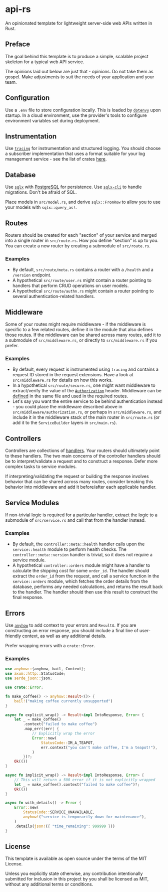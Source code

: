 # api-rs

An opinionated template for lightweight server-side web APIs written in Rust.

## Preface

The goal behind this template is to produce a simple, scalable project skeleton
for a typical web API service.

The opinions laid out below are just that - opinions. Do not take them as
gospel. Make adjustments to suit the needs of your application and your team.

## Configuration

Use a `.env` file to store configuration locally. This is loaded by
[`dotenvy`](https://crates.io/crates/dotenvy) upon startup. In a cloud
environment, use the provider's tools to configure environment variables set
during deployment.

## Instrumentation

Use [`tracing`](https://crates.io/crates/tracing) for instrumentation and
structured logging. You should choose a subscriber implementation that uses a
format suitable for your log management service - see the list of crates
[here](https://docs.rs/tracing/latest/tracing/#related-crates).

## Database

Use [`sqlx`](https://crates.io/crates/sqlx) with
[PostgreSQL](https://www.postgresql.org/) for persistence. Use
[`sqlx-cli`](https://crates.io/crates/sqlx-cli) to handle migrations. Don't be
afraid of SQL.

Place models in `src/model.rs`, and derive `sqlx::FromRow` to allow you to use
your models with `sqlx::query_as!`.

## Routes

Routers should be created for each "section" of your service and merged into a
single router in `src/route.rs`. How you define "section" is up to you. You can
create a new router by creating a submodule of `src/route.rs`.

### Examples
- By default, `src/route/meta.rs` contains a router with a `/health` and a
  `/version` endpoint.
- A hypothetical `src/route/user.rs` might contain a router pointing to
  handlers that perform CRUD operations on user models.
- A hypothetical `src/route/authn.rs` might contain a router pointing to
  several authentication-related handlers.

## Middleware

Some of your routes might require middleware - if the middleware is specific to
a few related routes, define it in the module that also defines those routes.
If the middleware can be shared across many routes, add it to a submodule of
`src/middleware.rs`, or directly to `src/middleware.rs` if you prefer.

### Examples
- By default, every request is instrumented using `tracing` and contains a
  request ID stored in the request extensions. Have a look at
  `src/middleware.rs` for details on how this works.
- In a hypothetical `src/route/secure.rs`, one might want middleware to
  extract/verify the value of the
  [`Authorization`](https://developer.mozilla.org/en-US/docs/Web/HTTP/Headers/Authorization)
  header. Middleware can be
  [defined](https://docs.rs/axum/latest/axum/middleware/index.html#writing-middleware)
  in the same file and used in the required routes.
- Let's say you want the entire service to be behind authentication instead -
  you could place the middleware described above in
  `src/middleware/authorization.rs`, or perhaps in `src/middleware.rs`, and
  include it in the middleware stack of the main router in `src/route.rs` (or
  add it to the `ServiceBuilder` layers in `src/main.rs`).

## Controllers

Controllers are collections of
[handlers](https://docs.rs/axum/latest/axum/handler/index.html). Your routers
should ultimately point to these handlers. The two main concerns of the
controller handlers should be to interpret/validate a request and to construct
a response. Defer more complex tasks to service modules.

If interpreting/validating the request or building the response involves
behavior that can be shared across many routes, consider breaking this behavior
into middleware and add it before/after each applicable handler.

## Service Modules

If non-trivial logic is required for a particular handler, extract the logic to
a submodule of `src/service.rs` and call that from the handler instead.

### Examples
- By default, the `controller::meta::health` handler calls upon the
  `service::health` module to perform health checks. The
  `controller::meta::version` handler is trivial, so it does not require a
  service module.
- A hypothetical `controller::orders` module might have a handler to calculate
  the shipping cost for some `order_id`. The handler should extract the
  `order_id` from the request, and call a service function in the
  `service::orders` module, which fetches the order details from the database,
  performs any needed calculations, and returns the result back to the handler.
  The handler should then use this result to construct the final response.

## Errors

Use [`anyhow`](https://crates.io/crates/anyhow) to add context to your errors
and `Result`s. If you are constructing an error response, you should include a
final line of user-friendly context, as well as any additional details.

Prefer wrapping errors with a `crate::Error`.

### Examples
```rust
use anyhow::{anyhow, bail, Context};
use axum::http::StatusCode;
use serde_json::json;

use crate::Error;

fn make_coffee() -> anyhow::Result<()> {
    bail!("making coffee currently unsupported")
}

async fn explicit_wrap() -> Result<impl IntoResponse, Error> {
    let _ = make_coffee()
        .context("failed to make coffee")
        .map_err(|err| {
            // Explicitly wrap the error
            Error::new(
                StatusCode::IM_A_TEAPOT,
                err.context("you can't make coffee, I'm a teapot!"),
            )
        })?;
    Ok(())
}

async fn implicit_wrap() -> Result<impl IntoResponse, Error> {
    // This will return a 500 error if it is not explicitly wrapped
    let _ = make_coffee().context("failed to make coffee")?;
    Ok(())
}

async fn with_details() -> Error {
    Error::new(
        StatusCode::SERVICE_UNAVAILABLE,
        anyhow!("service is temporarily down for maintenance"),
    )
    .details(json!({ "time_remaining": 999999 }))
}
```

## License

This template is available as open source under the terms of the MIT License.

Unless you explicitly state otherwise, any contribution intentionally submitted
for inclusion in this project by you shall be licensed as MIT, without any
additional terms or conditions.
